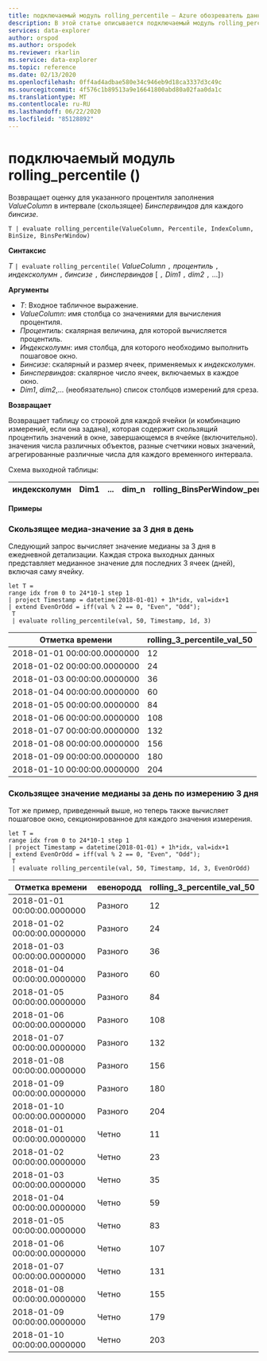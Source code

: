 ```yaml
---
title: подключаемый модуль rolling_percentile — Azure обозреватель данных
description: В этой статье описывается подключаемый модуль rolling_percentile в Azure обозреватель данных.
services: data-explorer
author: orspod
ms.author: orspodek
ms.reviewer: rkarlin
ms.service: data-explorer
ms.topic: reference
ms.date: 02/13/2020
ms.openlocfilehash: 0ff4ad4adbae580e34c946eb9d18ca3337d3c49c
ms.sourcegitcommit: 4f576c1b89513a9e16641800abd80a02faa0da1c
ms.translationtype: MT
ms.contentlocale: ru-RU
ms.lasthandoff: 06/22/2020
ms.locfileid: "85128892"
---
```

# <a name="rolling_percentile-plugin"></a>подключаемый модуль rolling_percentile ()

Возвращает оценку для указанного процентиля заполнения *ValueColumn* в интервале (скользящее) *Бинспервиндов* для каждого *бинсизе*.

```kusto
T | evaluate rolling_percentile(ValueColumn, Percentile, IndexColumn, BinSize, BinsPerWindow)
```

**Синтаксис**

*T* `| evaluate` `rolling_percentile(` *ValueColumn* `,` *процентиль* `,` *индексколумн* `,` *бинсизе* `,` *бинспервиндов* [ `,` *Dim1* `,` *dim2* `,` ...]`)`

**Аргументы**

* *T*: Входное табличное выражение.
* *ValueColumn*: имя столбца со значениями для вычисления процентиля. 
* *Процентиль*: скалярная величина, для которой вычисляется процентиль.
* *Индексколумн*: имя столбца, для которого необходимо выполнить пошаговое окно.
* *Бинсизе*: скалярный и размер ячеек, применяемых к *индексколумн*.
* *Бинспервиндов*: скалярное число ячеек, включаемых в каждое окно.
* *Dim1*, *dim2*,... (необязательно) список столбцов измерений для среза.

**Возвращает**

Возвращает таблицу со строкой для каждой ячейки (и комбинацию измерений, если она задана), которая содержит скользящий процентиль значений в окне, завершающемся в ячейке (включительно). значения числа различных объектов, разные счетчики новых значений, агрегированные различные числа для каждого временного интервала.

Схема выходной таблицы:


|индексколумн|Dim1|...|dim_n|rolling_BinsPerWindow_percentile_ValueColumn_Pct
|---|---|---|---|---|


**Примеры**

### <a name="rolling-3-day-median-value-per-day"></a>Скользящее медиа-значение за 3 дня в день 

Следующий запрос вычисляет значение медианы за 3 дня в ежедневной детализации. Каждая строка выходных данных представляет медианное значение для последних 3 ячеек (дней), включая саму ячейку.

<!-- csl: https://help.kusto.windows.net:443/Samples -->
```kusto
let T = 
range idx from 0 to 24*10-1 step 1
| project Timestamp = datetime(2018-01-01) + 1h*idx, val=idx+1
| extend EvenOrOdd = iff(val % 2 == 0, "Even", "Odd");
 T  
 | evaluate rolling_percentile(val, 50, Timestamp, 1d, 3)
```

|Отметка времени|rolling_3_percentile_val_50|
|---|---|
|2018-01-01 00:00:00.0000000|   12|
|2018-01-02 00:00:00.0000000|   24|
|2018-01-03 00:00:00.0000000|   36|
|2018-01-04 00:00:00.0000000|   60|
|2018-01-05 00:00:00.0000000|   84|
|2018-01-06 00:00:00.0000000|   108|
|2018-01-07 00:00:00.0000000|   132|
|2018-01-08 00:00:00.0000000|   156|
|2018-01-09 00:00:00.0000000|   180|
|2018-01-10 00:00:00.0000000|   204|

### <a name="rolling-3-day-median-value-per-day-by-dimension"></a>Скользящее значение медианы за день по измерению 3 дня

Тот же пример, приведенный выше, но теперь также вычисляет пошаговое окно, секционированное для каждого значения измерения.

<!-- csl: https://help.kusto.windows.net:443/Samples -->
```kusto
let T = 
range idx from 0 to 24*10-1 step 1
| project Timestamp = datetime(2018-01-01) + 1h*idx, val=idx+1
| extend EvenOrOdd = iff(val % 2 == 0, "Even", "Odd");
 T  
 | evaluate rolling_percentile(val, 50, Timestamp, 1d, 3, EvenOrOdd)
```

|Отметка времени| евенородд|  rolling_3_percentile_val_50|
|---|---|---|
|2018-01-01 00:00:00.0000000|   Разного|   12|
|2018-01-02 00:00:00.0000000|   Разного|   24|
|2018-01-03 00:00:00.0000000|   Разного|   36|
|2018-01-04 00:00:00.0000000|   Разного|   60|
|2018-01-05 00:00:00.0000000|   Разного|   84|
|2018-01-06 00:00:00.0000000|   Разного|   108|
|2018-01-07 00:00:00.0000000|   Разного|   132|
|2018-01-08 00:00:00.0000000|   Разного|   156|
|2018-01-09 00:00:00.0000000|   Разного|   180|
|2018-01-10 00:00:00.0000000|   Разного|   204|
|2018-01-01 00:00:00.0000000|   Четно|    11|
|2018-01-02 00:00:00.0000000|   Четно|    23|
|2018-01-03 00:00:00.0000000|   Четно|    35|
|2018-01-04 00:00:00.0000000|   Четно|    59|
|2018-01-05 00:00:00.0000000|   Четно|    83|
|2018-01-06 00:00:00.0000000|   Четно|    107|
|2018-01-07 00:00:00.0000000|   Четно|    131|
|2018-01-08 00:00:00.0000000|   Четно|    155|
|2018-01-09 00:00:00.0000000|   Четно|    179|
|2018-01-10 00:00:00.0000000|   Четно|    203|
